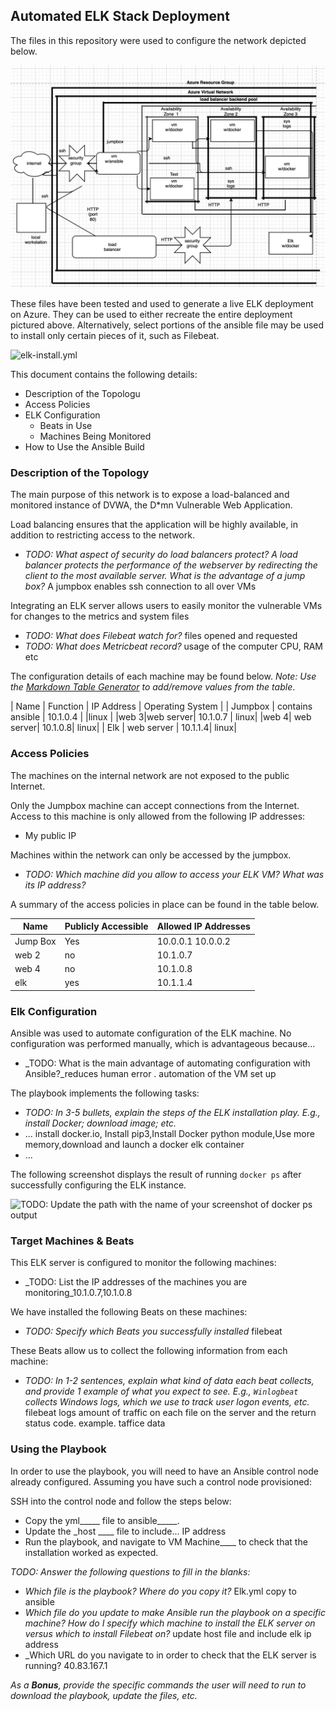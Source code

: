 ## Automated ELK Stack Deployment

The files in this repository were used to configure the network depicted below.

![TODO: Update the path with the name of your diagram](Images/diagram.ng.png)

These files have been tested and used to generate a live ELK deployment on Azure. They can be used to either recreate the entire deployment pictured above. Alternatively, select portions of the ansible file may be used to install only certain pieces of it, such as Filebeat.

![elk-install.yml](elk-install.yml)

This document contains the following details:
- Description of the Topologu
- Access Policies
- ELK Configuration
  - Beats in Use
  - Machines Being Monitored
- How to Use the Ansible Build


### Description of the Topology

The main purpose of this network is to expose a load-balanced and monitored instance of DVWA, the D*mn Vulnerable Web Application.

Load balancing ensures that the application will be highly available, in addition to restricting access to the network.
- _TODO: What aspect of security do load balancers protect? A load balancer protects the performance of the webserver by redirecting the client to the most available server.
 What is the advantage of a jump box?_ A jumpbox enables ssh connection to all over VMs

Integrating an ELK server allows users to easily monitor the vulnerable VMs for changes to the metrics and system files
- _TODO: What does Filebeat watch for?_ files opened and requested
- _TODO: What does Metricbeat record?_ usage of the computer CPU, RAM etc

The configuration details of each machine may be found below.
_Note: Use the [Markdown Table Generator](http://www.tablesgenerator.com/markdown_tables) to add/remove values from the table_.

| Name     | Function | IP Address | Operating System |
|  Jumpbox |  contains ansible     |  10.1.0.4 |               |linux |
|web 3|web server|         10.1.0.7 |        linux|
|web 4| web server|          10.1.0.8|         linux|
| Elk | web server |          10.1.1.4|         linux| 
### Access Policies

The machines on the internal network are not exposed to the public Internet. 

Only the Jumpbox machine can accept connections from the Internet. Access to this machine is only allowed from the following IP addresses:
- My public IP

Machines within the network can only be accessed by the jumpbox.
- _TODO: Which machine did you allow to access your ELK VM? 
What was its IP address?_


A summary of the access policies in place can be found in the table below.

| Name     | Publicly Accessible | Allowed IP Addresses |
|----------|---------------------|----------------------|
| Jump Box | Yes             | 10.0.0.1 10.0.0.2    |
| web 2         |  no                   | 10.1.0.7                     |
|  web 4        |   no                  |   10.1.0.8                   |
 |elk  |            yes                   |  10.1.1.4|
### Elk Configuration

Ansible was used to automate configuration of the ELK machine. No configuration was performed manually, which is advantageous because...
- _TODO: What is the main advantage of automating configuration with Ansible?_reduces human error . automation of the VM set up

The playbook implements the following tasks:
- _TODO: In 3-5 bullets, explain the steps of the ELK installation play. E.g., install Docker; download image; etc._
- ... install docker.io, Install pip3,Install Docker python module,Use more memory,download and launch a docker elk container
- ...

The following screenshot displays the result of running `docker ps` after successfully configuring the ELK instance.

![TODO: Update the path with the name of your screenshot of docker ps output](Images/docker&#32;ps.png)

### Target Machines & Beats
This ELK server is configured to monitor the following machines:
- _TODO: List the IP addresses of the machines you are monitoring_10.1.0.7,10.1.0.8

We have installed the following Beats on these machines:
- _TODO: Specify which Beats you successfully installed_ filebeat 

These Beats allow us to collect the following information from each machine:
- _TODO: In 1-2 sentences, explain what kind of data each beat collects, and provide 1 example of what you expect to see. E.g., `Winlogbeat` collects Windows logs, which we use to track user logon events, etc._ filebeat logs amount of traffic on each file on the server and the return status code. example. taffice data

### Using the Playbook
In order to use the playbook, you will need to have an Ansible control node already configured. Assuming you have such a control node provisioned: 

SSH into the control node and follow the steps below:
- Copy the yml_____ file to ansible_____.
- Update the _host ____ file to include... IP address
- Run the playbook, and navigate to VM Machine____ to check that the installation worked as expected.

_TODO: Answer the following questions to fill in the blanks:_
- _Which file is the playbook? Where do you copy it?_ Elk.yml copy to ansible
- _Which file do you update to make Ansible run the playbook on a specific machine? How do I specify which machine to install the ELK server on versus which to install Filebeat on?_ update host file  and include elk ip address
- _Which URL do you navigate to in order to check that the ELK server is running? 40.83.167.1

_As a **Bonus**, provide the specific commands the user will need to run to download the playbook, update the files, etc._
